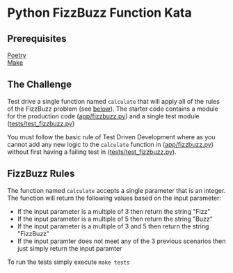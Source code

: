 # Python FizzBuzz Function Kata

## Prerequisites
[Poetry](https://python-poetry.org/docs/#installation)\
[Make](https://www.gnu.org/software/make/manual/make.html)


## The Challenge
Test drive a single function named `calculate` that will apply all of the rules of the FizzBuzz problem (see [below](#fizzbuzz-rules)).  The starter
code contains a module for the production code ([app/fizzbuzz.py](app/fizzbuzz.py)) and a single test module
([tests/test_fizzbuzz.py](tests/test_fizzbuzz.py))

You must follow the basic rule of Test Driven Development where as you cannot add any new logic to the `calculate` function in
([app/fizzbuzz.py](app/fizzbuzz.py)) without first having a failing test in ([tests/test_fizzbuzz.py](tests/test_fizzbuzz.py)).


## FizzBuzz Rules
The function named `calculate` accepts a single parameter that is an integer.  The function will return the following values
based on the input parameter:
* If the input parameter is a multiple of 3 then return the string "Fizz"
* If the input parameter is a multiple of 5 then return the string "Buzz"
* If the input parameter is a multiple of 3 and 5 then return the string "FizzBuzz"
* If the input paramter does not meet any of the 3 previous scenarios then just simply return
the input paramter

To run the tests simply execute `make tests`
